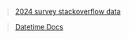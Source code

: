 > [2024 survey stackoverflow data](https://survey.stackoverflow.co/)

> [Datetime Docs](https://docs.python.org/3/library/datetime.html#strftime-and-strptime-behavior)